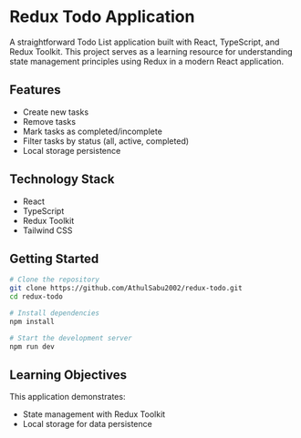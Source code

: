 # Redux Todo Application

A straightforward Todo List application built with React, TypeScript, and Redux Toolkit. This project serves as a learning resource for understanding state management principles using Redux in a modern React application.

## Features

- Create new tasks
- Remove tasks
- Mark tasks as completed/incomplete
- Filter tasks by status (all, active, completed)
- Local storage persistence

## Technology Stack

- React
- TypeScript
- Redux Toolkit
- Tailwind CSS

## Getting Started

```bash
# Clone the repository
git clone https://github.com/AthulSabu2002/redux-todo.git
cd redux-todo

# Install dependencies
npm install

# Start the development server
npm run dev
```

## Learning Objectives

This application demonstrates:

- State management with Redux Toolkit
- Local storage for data persistence
